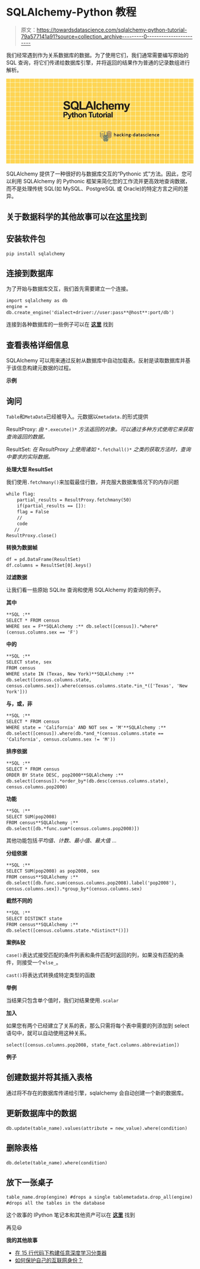 # SQLAlchemy-Python 教程

> 原文：<https://towardsdatascience.com/sqlalchemy-python-tutorial-79a577141a91?source=collection_archive---------0----------------------->

我们经常遇到作为关系数据库的数据。为了使用它们，我们通常需要编写原始的 SQL 查询，将它们传递给数据库引擎，并将返回的结果作为普通的记录数组进行解析。

![](img/285c31f6086fb575feb6ebc687b6f090.png)

SQLAlchemy 提供了一种很好的与数据库交互的“Pythonic 式”方法。因此，您可以利用 SQLAlchemy 的 Pythonic 框架来简化您的工作流并更高效地查询数据，而不是处理传统 SQL(如 MySQL、PostgreSQL 或 Oracle)的特定方言之间的差异。

## 关于数据科学的其他故事可以在[这里](https://medium.com/hacking-datascience)找到

## 安装软件包

```
pip install sqlalchemy
```

## 连接到数据库

为了开始与数据库交互，我们首先需要建立一个连接。

```
import sqlalchemy as db
engine = db.create_engine('dialect+driver://user:pass**@host**:port/db')
```

连接到各种数据库的一些例子可以在 [**这里**](http://docs.sqlalchemy.org/en/latest/core/engines.html#postgresql) 找到

## 查看表格详细信息

SQLAlchemy 可以用来通过反射从数据库中自动加载表。反射是读取数据库并基于该信息构建元数据的过程。

**示例**

## 询问

`Table`和`MetaData`已经被导入。元数据以`metadata.`的形式提供

ResultProxy: *由* `*.execute()*` *方法返回的对象。可以通过多种方式使用它来获取查询返回的数据。*

ResultSet: *在 ResultProxy 上使用诸如* `*.fetchall()*` *之类的获取方法时，查询中要求的实际数据。*

**处理大型 ResultSet**

我们使用`.fetchmany()`来加载最佳行数，并克服大数据集情况下的内存问题

```
while flag:
    partial_results = ResultProxy.fetchmany(50)
    if(partial_results == []): 
	flag = False
    //
	code
   //
ResultProxy.close()
```

**转换为数据帧**

```
df = pd.DataFrame(ResultSet)
df.columns = ResultSet[0].keys()
```

**过滤数据**

让我们看一些原始 SQLite 查询和使用 SQLAlchemy 的查询的例子。

**其中**

```
**SQL :**
SELECT * FROM census 
WHERE sex = F**SQLAlchemy :** db.select([census]).*where*(census.columns.sex == 'F')
```

**中的**

```
**SQL :**
SELECT state, sex
FROM census
WHERE state IN (Texas, New York)**SQLAlchemy :**
db.select([census.columns.state, census.columns.sex]).where(census.columns.state.*in_*(['Texas', 'New York']))
```

**与，或，非**

```
**SQL :**
SELECT * FROM census
WHERE state = 'California' AND NOT sex = 'M'**SQLAlchemy :**
db.select([census]).where(db.*and_*(census.columns.state == 'California', census.columns.sex != 'M'))
```

**排序依据**

```
**SQL :**
SELECT * FROM census
ORDER BY State DESC, pop2000**SQLAlchemy :**
db.select([census]).*order_by*(db.desc(census.columns.state), census.columns.pop2000)
```

**功能**

```
**SQL :**
SELECT SUM(pop2008)
FROM census**SQLAlchemy :**
db.select([db.*func.sum*(census.columns.pop2008)])
```

其他功能包括*平均值、计数、最小值、最大值* …

**分组依据**

```
**SQL :**
SELECT SUM(pop2008) as pop2008, sex
FROM census**SQLAlchemy :**
db.select([db.func.sum(census.columns.pop2008).label('pop2008'), census.columns.sex]).*group_by*(census.columns.sex)
```

**截然不同的**

```
**SQL :**
SELECT DISTINCT state
FROM census**SQLAlchemy :**
db.select([census.columns.state.*distinct*()])
```

**案例&投**

`case()`表达式接受匹配的条件列表和条件匹配时返回的列，如果没有匹配的条件，则接受一个`else_`。

`cast()`将表达式转换成特定类型的函数

**举例**

当结果只包含单个值时，我们对结果使用`.scalar`

**加入**

如果您有两个已经建立了关系的表，那么只需将每个表中需要的列添加到 select 语句中，就可以自动使用这种关系。

```
select([census.columns.pop2008, state_fact.columns.abbreviation])
```

**例子**

## 创建数据并将其插入表格

通过将不存在的数据库传递给引擎，sqlalchemy 会自动创建一个新的数据库。

## 更新数据库中的数据

```
db.update(table_name).values(attribute = new_value).where(condition)
```

## 删除表格

```
db.delete(table_name).where(condition)
```

## 放下一张桌子

```
table_name.drop(engine) #drops a single tablemetadata.drop_all(engine) #drops all the tables in the database
```

这个故事的 IPython 笔记本和其他资产可以在 [**这里**](https://github.com/vinaykudari/hacking-datascience/tree/master/notebooks/sqlalchemy) 找到

再见😃

**我的其他故事**

*   [在 15 行代码下构建任意深度学习分类器](/build-any-deep-learning-image-classifier-under-15-lines-of-code-using-fastai-v2-123c81c13b)
*   [如何保护自己的互联网身份？](https://medium.com/@vinaykudari/protecting-your-internet-identity-4d8ef368caa7)